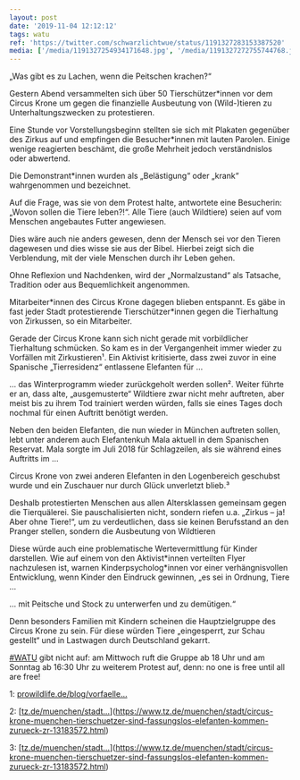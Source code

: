 ```yaml
---
layout: post
date: '2019-11-04 12:12:12'
tags: watu
ref: 'https://twitter.com/schwarzlichtwue/status/1191327283153387520'
media: ['/media/1191327254934171648.jpg', '/media/1191327272755744768.jpg', '/media/1191327292452212737.jpg', '/media/1191327318507245569.jpg', '/media/1191327332654624768.jpg', '/media/1191327355337428992.jpg', '/media/1191327413768249345.jpg', '/media/1191327460283092992.jpg', '/media/1191327481921515521.jpg', '/media/1191327542764068865.jpg', '/media/1191327682593787905.jpg']
---
```

„Was gibt es zu Lachen, wenn die Peitschen krachen?“



Gestern Abend versammelten sich über 50 Tierschützer\*innen vor dem Circus Krone um gegen die finanzielle Ausbeutung von (Wild-)tieren zu Unterhaltungszwecken zu protestieren.



 

Eine Stunde vor Vorstellungsbeginn stellten sie sich mit Plakaten gegenüber des Zirkus auf und empfingen die Besucher\*innen mit lauten Parolen. Einige wenige reagierten beschämt, die große Mehrheit jedoch verständnislos oder abwertend. 

Die Demonstrant\*innen wurden als „Belästigung“ oder „krank“ wahrgenommen und bezeichnet.



Auf die Frage, was sie von dem Protest halte, antwortete eine Besucherin: „Wovon sollen die Tiere leben?!“. Alle Tiere (auch Wildtiere) seien auf vom Menschen angebautes Futter angewiesen. 

Dies wäre auch nie anders gewesen, denn der Mensch sei vor den Tieren dagewesen und dies wisse sie aus der Bibel. Hierbei zeigt sich die Verblendung, mit der viele Menschen durch ihr Leben gehen. 

Ohne Reflexion und Nachdenken, wird der „Normalzustand“ als Tatsache, Tradition oder aus Bequemlichkeit angenommen. 

Mitarbeiter\*innen des Circus Krone dagegen blieben entspannt. Es gäbe in fast jeder Stadt protestierende Tierschützer\*innen gegen die Tierhaltung von Zirkussen, so ein Mitarbeiter.

Gerade der Circus Krone kann sich nicht gerade mit vorbildlicher Tierhaltung schmücken. So kam es in der Vergangenheit immer wieder zu Vorfällen mit Zirkustieren¹. Ein Aktivist kritisierte, dass zwei zuvor in eine Spanische „Tierresidenz“ entlassene Elefanten für …

… das Winterprogramm wieder zurückgeholt werden sollen². Weiter führte er an, dass alte, „ausgemusterte“ Wildtiere zwar nicht mehr auftreten, aber meist bis zu ihrem Tod trainiert werden würden, falls sie eines Tages doch nochmal für einen Auftritt benötigt werden.

Neben den beiden Elefanten, die nun wieder in München auftreten sollen, lebt unter anderem auch Elefantenkuh Mala aktuell in dem Spanischen Reservat. Mala sorgte im Juli 2018 für Schlagzeilen, als sie während eines Auftritts im …

Circus Krone von zwei anderen Elefanten in den Logenbereich geschubst wurde und ein Zuschauer nur durch Glück unverletzt blieb.³

Deshalb protestierten Menschen aus allen Altersklassen gemeinsam gegen die Tierquälerei. Sie pauschalisierten nicht, sondern riefen u.a. „Zirkus – ja! Aber ohne Tiere!“, um zu verdeutlichen, dass sie keinen Berufsstand an den Pranger stellen, sondern die Ausbeutung von Wildtieren

Diese würde auch eine problematische Wertevermittlung für Kinder darstellen. Wie auf einem von den Aktivist\*innen verteilten Flyer nachzulesen ist, warnen Kinderpsycholog\*innen vor einer verhängnisvollen Entwicklung, wenn Kinder den Eindruck gewinnen, „es sei in Ordnung, Tiere …

… mit Peitsche und Stock zu unterwerfen und zu demütigen.“



Denn besonders Familien mit Kindern scheinen die Hauptzielgruppe des Circus Krone zu sein. Für diese würden Tiere „eingesperrt, zur Schau gestellt“ und in Lastwagen durch Deutschland gekarrt.

[#WATU](/t/watu) gibt nicht auf: am Mittwoch ruft die Gruppe ab 18 Uhr und am Sonntag ab 16:30 Uhr zu weiterem Protest auf, denn: no one is free until all are free!  



1: [prowildlife.de/blog/vorfaelle…](https://www.prowildlife.de/blog/vorfaelle-mit-wildtieren-im-circus-krone/)

2: [[tz.de/muenchen/stadt…](https://www.tz.de/muenchen/stadt/unfall-beim-circus-krone-elefantenkuh-stuerzt-auf-zuschauer-10011658.html)](https://www.tz.de/muenchen/stadt/circus-krone-muenchen-tierschuetzer-sind-fassungslos-elefanten-kommen-zurueck-zr-13183572.html) 

3: [[tz.de/muenchen/stadt…](https://www.tz.de/muenchen/stadt/unfall-beim-circus-krone-elefantenkuh-stuerzt-auf-zuschauer-10011658.html)](https://www.tz.de/muenchen/stadt/circus-krone-muenchen-tierschuetzer-sind-fassungslos-elefanten-kommen-zurueck-zr-13183572.html)